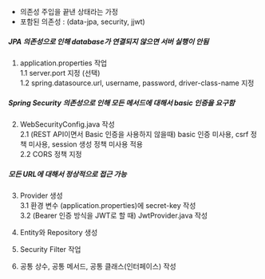 - 의존성 주입을 끝낸 상태라는 가정
- 포함된 의존성 : (data-jpa, security, jjwt)

##### JPA 의존성으로 인해 database가 연결되지 않으면 서버 실행이 안됨
1. application.properties 작업  
1.1 server.port 지정 (선택)  
1.2 spring.datasource.url, username, password, driver-class-name 지정 

##### Spring Security 의존성으로 인해 모든 메서드에 대해서 basic 인증을 요구함 
2. WebSecurityConfig.java 작성  
2.1 (REST API이면서 Basic 인증을 사용하지 않을때) basic 인증 미사용, csrf 정책 미사용, session 생성 정책 미사용 적용  
2.2 CORS 정책 지정 

##### 모든 URL에 대해서 정상적으로 접근 가능 

3. Provider 생성  
3.1 환경 변수 (application.properties)에 secret-key 작성  
3.2 (Bearer 인증 방식을 JWT로 할 때) JwtProvider.java 작성  

4. Entity와 Repository 생성  

5. Security Filter 작업  

6. 공통 상수, 공통 메서드, 공통 클래스(인터페이스) 작성
